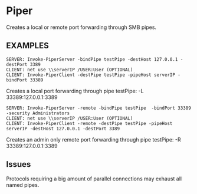 # Piper
 Creates a local or remote port forwarding through SMB pipes.

## EXAMPLES

```
SERVER: Invoke-PiperServer -bindPipe testPipe -destHost 127.0.0.1 -destPort 3389
CLIENT: net use \\serverIP /USER:User (OPTIONAL)
CLIENT: Invoke-PiperClient -destPipe testPipe -pipeHost serverIP -bindPort 33389
```

Creates a local port forwarding through pipe testPipe: -L 33389:127.0.0.1:3389

```
SERVER: Invoke-PiperServer -remote -bindPipe testPipe  -bindPort 33389 -security Administrators
CLIENT: net use \\serverIP /USER:User (OPTIONAL)
CLIENT: Invoke-PiperClient -remote -destPipe testPipe -pipeHost serverIP -destHost 127.0.0.1 -destPort 3389
```
Creates an admin only remote port forwarding through pipe testPipe: -R 33389:127.0.0.1:3389

## Issues
Protocols requiring a big amount of parallel connections may exhaust all named pipes.

